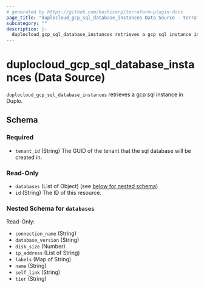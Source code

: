 ```yaml
---
# generated by https://github.com/hashicorp/terraform-plugin-docs
page_title: "duplocloud_gcp_sql_database_instances Data Source - terraform-provider-duplocloud"
subcategory: ""
description: |-
  duplocloud_gcp_sql_database_instances retrieves a gcp sql instance in Duplo.
---
```


# duplocloud_gcp_sql_database_instances (Data Source)

`duplocloud_gcp_sql_database_instances` retrieves a gcp sql instance in Duplo.



<!-- schema generated by tfplugindocs -->
## Schema

### Required

- `tenant_id` (String) The GUID of the tenant that the sql database will be created in.

### Read-Only

- `databases` (List of Object) (see [below for nested schema](#nestedatt--databases))
- `id` (String) The ID of this resource.

<a id="nestedatt--databases"></a>
### Nested Schema for `databases`

Read-Only:

- `connection_name` (String)
- `database_version` (String)
- `disk_size` (Number)
- `ip_address` (List of String)
- `labels` (Map of String)
- `name` (String)
- `self_link` (String)
- `tier` (String)
